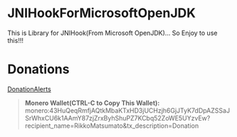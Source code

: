 # JNIHookForMicrosoftOpenJDK
This is Library for JNIHook(From Microsoft OpenJDK)... So Enjoy to use this!!!

# Donations

[DonationAlerts](https://donationalerts.com/r/rikkomatsumato)

> **Monero Wallet(CTRL-C to Copy This Wallet):**
> monero:43HuQeqRmfjAQtkMbaKTxHD3jUCHzjh6GjJTyK7dDpAZSSaJSrWhxCU6k1AAmY87zjZrxByhShuPZ7KCbq52ZoWE5UYzvEw?recipient_name=RikkoMatsumato&tx_description=Donation
